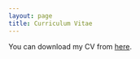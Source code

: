 ```yaml
---
layout: page
title: Curriculum Vitae
---
```

You can download my CV from [here](/uploads/cv_IS.pdf). 

<object data="/uploads/cv_IS.pdf" width="900" height="400" type='application/pdf'></object>
<br>
